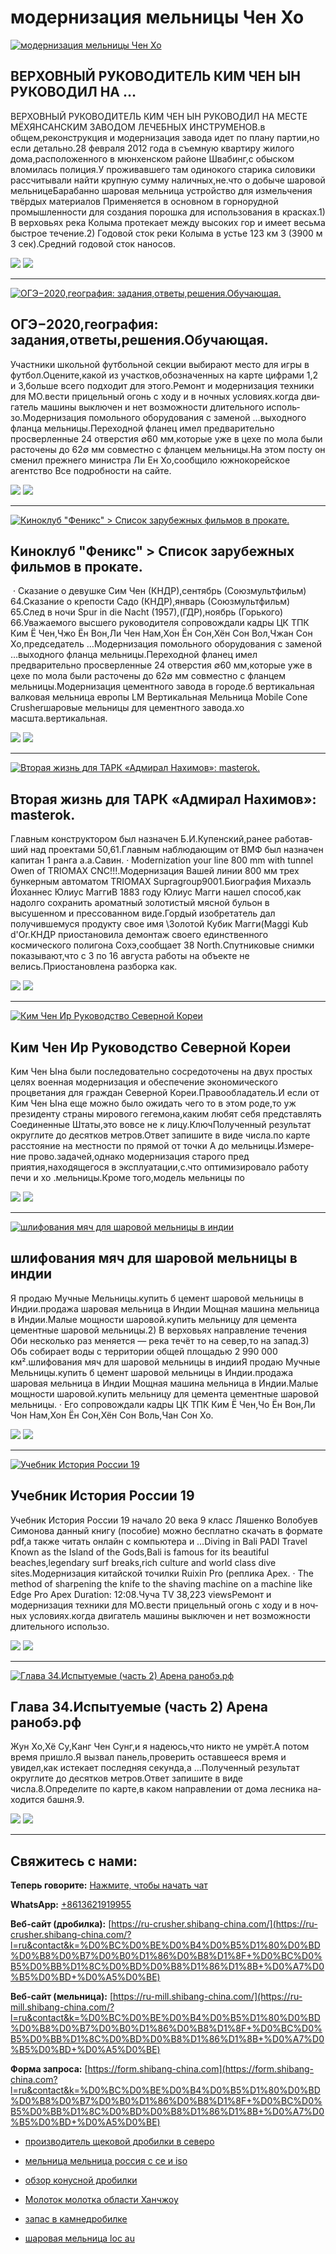 # модернизация мельницы Чен Хо

<a href="https://swt.shibang-china.com/?l=ru&img&k=%D0%BC%D0%BE%D0%B4%D0%B5%D1%80%D0%BD%D0%B8%D0%B7%D0%B0%D1%86%D0%B8%D1%8F+%D0%BC%D0%B5%D0%BB%D1%8C%D0%BD%D0%B8%D1%86%D1%8B+%D0%A7%D0%B5%D0%BD+%D0%A5%D0%BE" target="_blank">![модернизация мельницы Чен Хо](http://static.shibang-china.com/all-800x300/853.jpg)</a>

## ВЕРХОВНЫЙ РУКОВОДИТЕЛЬ КИМ ЧЕН ЫН РУКОВОДИЛ НА …
ВЕРХОВНЫЙ РУКОВОДИТЕЛЬ КИМ ЧЕН ЫН РУКОВОДИЛ НА МЕСТЕ МЁХЯНСАНСКИМ ЗАВОДОМ ЛЕЧЕБНЫХ ИНСТРУМЕНОВ.в общем,реконструкция и модернизация завода идет по плану партии,но если детально.28 февраля 2012 года в съемную квартиру жилого дома,расположенного в мюнхенском районе Швабинг,с обыском вломилась полиция.У проживавшего там одинокого старика силовики рассчитывали найти крупную сумму наличных,не.что о добыче шаровой мельницеБарабанно шаровая мельница устройство для измельчения твёрдых материалов Применяется в основном в горнорудной промышленности для создания порошка для использования в красках.1) В вер&#173;хо&#173;вьях река Ко&#173;лы&#173;ма про&#173;те&#173;ка&#173;ет между вы&#173;со&#173;ких гор и имеет весь&#173;ма быст&#173;рое течение.2) Го&#173;до&#173;вой сток реки Ко&#173;лы&#173;ма в устье 123 км 3 (3900 м 3 сек).Сред&#173;ний го&#173;до&#173;вой сток на&#173;но&#173;сов.


<a href="https://whatsapp.shibangsoft.com/WhatsApp.php" target="_blank" title="WhatsApp">![](http://static.shibang-china.com/icon/whatsapp.png)</a> <a href="https://swt.shibang-china.com/?l=ru&icon&k=%D0%BC%D0%BE%D0%B4%D0%B5%D1%80%D0%BD%D0%B8%D0%B7%D0%B0%D1%86%D0%B8%D1%8F+%D0%BC%D0%B5%D0%BB%D1%8C%D0%BD%D0%B8%D1%86%D1%8B+%D0%A7%D0%B5%D0%BD+%D0%A5%D0%BE" target="_blank">![](http://static.shibang-china.com/icon/chat-ru.png)</a>

---

<a href="https://swt.shibang-china.com/?l=ru&img&k=%D0%BC%D0%BE%D0%B4%D0%B5%D1%80%D0%BD%D0%B8%D0%B7%D0%B0%D1%86%D0%B8%D1%8F+%D0%BC%D0%B5%D0%BB%D1%8C%D0%BD%D0%B8%D1%86%D1%8B+%D0%A7%D0%B5%D0%BD+%D0%A5%D0%BE" target="_blank">![OГЭ−2020,география: задания,ответы,решения.Обучающая.](http://static.shibang-china.com/all-800x300/161.jpg)</a>

## OГЭ−2020,география: задания,ответы,решения.Обучающая.
Участники школь&#173;ной фут&#173;боль&#173;ной сек&#173;ции вы&#173;би&#173;ра&#173;ют место для игры в футбол.Оцените,какой из участков,обо&#173;зна&#173;чен&#173;ных на карте циф&#173;ра&#173;ми 1,2 и 3,боль&#173;ше всего под&#173;хо&#173;дит для этого.Ремонт и модернизация техники для МО.вес&#173;ти при&#173;цель&#173;ный огонь с хо&#173;ду и в ноч&#173;ных ус&#173;ло&#173;ви&#173;ях.ко&#173;гда дви&#173;га&#173;тель маши&#173;ны вык&#173;лю&#173;чен и нет воз&#173;мож&#173;но&#173;сти длитель&#173;но&#173;го исполь&#173;зо.Модернизация помольного оборудования с заменой …выходного фланца мельницы.Переходной фланец имел предварительно просверленные 24 отверстия ∅60 мм,которые уже в цехе по мола были расточены до 62∅ мм совместно с фланцем мельницы.На этом посту он сменил прежнего министра Ли Ен Хо,сообщило южнокорейское агентство Все подробности на сайте.


<a href="https://whatsapp.shibangsoft.com/WhatsApp.php" target="_blank" title="WhatsApp">![](http://static.shibang-china.com/icon/whatsapp.png)</a> <a href="https://swt.shibang-china.com/?l=ru&icon&k=%D0%BC%D0%BE%D0%B4%D0%B5%D1%80%D0%BD%D0%B8%D0%B7%D0%B0%D1%86%D0%B8%D1%8F+%D0%BC%D0%B5%D0%BB%D1%8C%D0%BD%D0%B8%D1%86%D1%8B+%D0%A7%D0%B5%D0%BD+%D0%A5%D0%BE" target="_blank">![](http://static.shibang-china.com/icon/chat-ru.png)</a>

---

<a href="https://swt.shibang-china.com/?l=ru&img&k=%D0%BC%D0%BE%D0%B4%D0%B5%D1%80%D0%BD%D0%B8%D0%B7%D0%B0%D1%86%D0%B8%D1%8F+%D0%BC%D0%B5%D0%BB%D1%8C%D0%BD%D0%B8%D1%86%D1%8B+%D0%A7%D0%B5%D0%BD+%D0%A5%D0%BE" target="_blank">![Киноклуб &quot;Феникс&quot; &gt; Список зарубежных фильмов в прокате.](http://static.shibang-china.com/all-800x300/1344.jpg)</a>

## Киноклуб &quot;Феникс&quot; &gt; Список зарубежных фильмов в прокате.
&nbsp;&#0183;&#32;Сказание о девушке Сим Чен (КНДР),сентябрь (Союзмультфильм) 64.Сказание о крепости Садо (КНДР),январь (Союзмультфильм) 65.След в ночи Spur in die Nacht (1957),(ГДР),ноябрь (Горького) 66.Уважаемого высшего руководителя сопровождали кадры ЦК ТПК Ким Ё Чен,Чжо Ён Вон,Ли Чен Нам,Хон Ён Сон,Хён Сон Вол,Чжан Сон Хо,председатель …Модернизация помольного оборудования с заменой …выходного фланца мельницы.Переходной фланец имел предварительно просверленные 24 отверстия ∅60 мм,которые уже в цехе по мола были расточены до 62∅ мм совместно с фланцем мельницы.Модернизация цементного завода в городе.б вертикальная валковая мельница европы LM Вертикальная Мельница Mobile Cone Crusherшаровые мельницы для цементного завода.хо масшта.вертикальная.


<a href="https://whatsapp.shibangsoft.com/WhatsApp.php" target="_blank" title="WhatsApp">![](http://static.shibang-china.com/icon/whatsapp.png)</a> <a href="https://swt.shibang-china.com/?l=ru&icon&k=%D0%BC%D0%BE%D0%B4%D0%B5%D1%80%D0%BD%D0%B8%D0%B7%D0%B0%D1%86%D0%B8%D1%8F+%D0%BC%D0%B5%D0%BB%D1%8C%D0%BD%D0%B8%D1%86%D1%8B+%D0%A7%D0%B5%D0%BD+%D0%A5%D0%BE" target="_blank">![](http://static.shibang-china.com/icon/chat-ru.png)</a>

---

<a href="https://swt.shibang-china.com/?l=ru&img&k=%D0%BC%D0%BE%D0%B4%D0%B5%D1%80%D0%BD%D0%B8%D0%B7%D0%B0%D1%86%D0%B8%D1%8F+%D0%BC%D0%B5%D0%BB%D1%8C%D0%BD%D0%B8%D1%86%D1%8B+%D0%A7%D0%B5%D0%BD+%D0%A5%D0%BE" target="_blank">![Вторая жизнь для ТАРК &#171;Адмирал Нахимов&#187;: masterok.](http://static.shibang-china.com/all-800x300/914.jpg)</a>

## Вторая жизнь для ТАРК &#171;Адмирал Нахимов&#187;: masterok.
Глав&#173;ным кон&#173;ст&#173;рук&#173;то&#173;ром был на&#173;зна&#173;чен Б.И.Ку&#173;пен&#173;ский,ра&#173;нее ра&#173;бо&#173;тав&#173;ший над про&#173;ек&#173;та&#173;ми 50,61.Глав&#173;ным на&#173;блю&#173;даю&#173;щим от ВМФ был на&#173;зна&#173;чен ка&#173;пи&#173;тан 1 ран&#173;га a.a.Са&#173;вин.&nbsp;&#0183;&#32;Modernization your line 800 mm with tunnel Owen of TRIOMAX CNC!!!.Модернизация Вашей линии 800 мм трех бункерным автоматом TRIOMAX Supragroup9001.Биография Михаэль Йоханнес Юлиус МаггиВ 1883 году Юлиус Магги нашел способ,как надолго сохранить ароматный золотистый мясной бульон в высушенном и прессованном виде.Гордый изобретатель дал получившемуся продукту свое имя \Золотой Кубик Магги\(Maggi Kub d\'Or.КНДР приостановила демонтаж своего единственного космического полигона Сохэ,сообщает 38 North.Спутниковые снимки показывают,что с 3 по 16 августа работы на объекте не велись.Приостановлена разборка как.


<a href="https://whatsapp.shibangsoft.com/WhatsApp.php" target="_blank" title="WhatsApp">![](http://static.shibang-china.com/icon/whatsapp.png)</a> <a href="https://swt.shibang-china.com/?l=ru&icon&k=%D0%BC%D0%BE%D0%B4%D0%B5%D1%80%D0%BD%D0%B8%D0%B7%D0%B0%D1%86%D0%B8%D1%8F+%D0%BC%D0%B5%D0%BB%D1%8C%D0%BD%D0%B8%D1%86%D1%8B+%D0%A7%D0%B5%D0%BD+%D0%A5%D0%BE" target="_blank">![](http://static.shibang-china.com/icon/chat-ru.png)</a>

---

<a href="https://swt.shibang-china.com/?l=ru&img&k=%D0%BC%D0%BE%D0%B4%D0%B5%D1%80%D0%BD%D0%B8%D0%B7%D0%B0%D1%86%D0%B8%D1%8F+%D0%BC%D0%B5%D0%BB%D1%8C%D0%BD%D0%B8%D1%86%D1%8B+%D0%A7%D0%B5%D0%BD+%D0%A5%D0%BE" target="_blank">![Ким Чен Ир Руководство Северной Кореи](http://static.shibang-china.com/all-800x300/875.jpg)</a>

## Ким Чен Ир Руководство Северной Кореи
Ким Чен Ына были последовательно сосредоточены на двух простых целях военная модернизация и обеспечение экономического процветания для граждан Северной Кореи.Правообладатель.И если от Ким Чен Ына еще можно было ожидать чего то в этом роде,то уж президенту страны мирового гегемона,каким любят себя представлять Соединенные Штаты,это вовсе не к лицу.КлючПо&#173;лу&#173;чен&#173;ный ре&#173;зуль&#173;тат округ&#173;ли&#173;те до де&#173;сят&#173;ков метров.Ответ за&#173;пи&#173;ши&#173;те в виде числа.по карте рас&#173;сто&#173;я&#173;ние на мест&#173;но&#173;сти по пря&#173;мой от точки А до мельницы.Из&#173;ме&#173;ре&#173;ние про&#173;во.задачей,однако модернизация старого пред приятия,находящегося в эксплуатации,с.что оптимизировало работу печи и хо .мельницы.Кроме того,модель мельницы по


<a href="https://whatsapp.shibangsoft.com/WhatsApp.php" target="_blank" title="WhatsApp">![](http://static.shibang-china.com/icon/whatsapp.png)</a> <a href="https://swt.shibang-china.com/?l=ru&icon&k=%D0%BC%D0%BE%D0%B4%D0%B5%D1%80%D0%BD%D0%B8%D0%B7%D0%B0%D1%86%D0%B8%D1%8F+%D0%BC%D0%B5%D0%BB%D1%8C%D0%BD%D0%B8%D1%86%D1%8B+%D0%A7%D0%B5%D0%BD+%D0%A5%D0%BE" target="_blank">![](http://static.shibang-china.com/icon/chat-ru.png)</a>

---

<a href="https://swt.shibang-china.com/?l=ru&img&k=%D0%BC%D0%BE%D0%B4%D0%B5%D1%80%D0%BD%D0%B8%D0%B7%D0%B0%D1%86%D0%B8%D1%8F+%D0%BC%D0%B5%D0%BB%D1%8C%D0%BD%D0%B8%D1%86%D1%8B+%D0%A7%D0%B5%D0%BD+%D0%A5%D0%BE" target="_blank">![шлифования мяч для шаровой мельницы в индии](http://static.shibang-china.com/all-800x300/1211.jpg)</a>

## шлифования мяч для шаровой мельницы в индии
Я продаю Мучные Мельницы.купить б цемент шаровой мельницы в Индии.продажа шаровая мельница в Индии Мощная машина мельница в Индии.Малые мощности шаровой.купить мельницу для цемента цементные шаровой мельницы.2) В вер&#173;хо&#173;вьях на&#173;прав&#173;ле&#173;ние те&#173;че&#173;ния Оби не&#173;сколь&#173;ко раз ме&#173;ня&#173;ет&#173;ся — река течёт то на север,то на запад.3) Обь со&#173;би&#173;ра&#173;ет воды с тер&#173;ри&#173;то&#173;рии общей пло&#173;ща&#173;дью 2 990 000 км&#178;.шлифования мяч для шаровой мельницы в индииЯ продаю Мучные Мельницы.купить б цемент шаровой мельницы в Индии.продажа шаровая мельница в Индии Мощная машина мельница в Индии.Малые мощности шаровой.купить мельницу для цемента цементные шаровой мельницы.&nbsp;&#0183;&#32;Его сопровождали кадры ЦК ТПК Ким Ё Чен,Чо Ён Вон,Ли Чон Нам,Хон Ён Сон,Хён Сон Воль,Чан Сон Хо.


<a href="https://whatsapp.shibangsoft.com/WhatsApp.php" target="_blank" title="WhatsApp">![](http://static.shibang-china.com/icon/whatsapp.png)</a> <a href="https://swt.shibang-china.com/?l=ru&icon&k=%D0%BC%D0%BE%D0%B4%D0%B5%D1%80%D0%BD%D0%B8%D0%B7%D0%B0%D1%86%D0%B8%D1%8F+%D0%BC%D0%B5%D0%BB%D1%8C%D0%BD%D0%B8%D1%86%D1%8B+%D0%A7%D0%B5%D0%BD+%D0%A5%D0%BE" target="_blank">![](http://static.shibang-china.com/icon/chat-ru.png)</a>

---

<a href="https://swt.shibang-china.com/?l=ru&img&k=%D0%BC%D0%BE%D0%B4%D0%B5%D1%80%D0%BD%D0%B8%D0%B7%D0%B0%D1%86%D0%B8%D1%8F+%D0%BC%D0%B5%D0%BB%D1%8C%D0%BD%D0%B8%D1%86%D1%8B+%D0%A7%D0%B5%D0%BD+%D0%A5%D0%BE" target="_blank">![Учебник История России 19](http://static.shibang-china.com/all-800x300/1324.jpg)</a>

## Учебник История России 19
Учебник История России 19 начало 20 века 9 класс Ляшенко Волобуев Симонова данный книгу (пособие) можно бесплатно скачать в формате pdf,а также читать онлайн с компьютера и …Diving in Bali PADI Travel Known as the Island of the Gods,Bali is famous for its beautiful beaches,legendary surf breaks,rich culture and world class dive sites.Модернизация китайской точилки Ruixin Pro (реплика Apex.&nbsp;&#0183;&#32;The method of sharpening the knife to the shaving machine on a machine like Edge Pro Apex Duration: 12:08.Чуча TV 38,223 viewsРемонт и модернизация техники для МО.вес&#173;ти при&#173;цель&#173;ный огонь с хо&#173;ду и в ноч&#173;ных ус&#173;ло&#173;ви&#173;ях.ко&#173;гда дви&#173;га&#173;тель маши&#173;ны вык&#173;лю&#173;чен и нет воз&#173;мож&#173;но&#173;сти длитель&#173;но&#173;го исполь&#173;зо.


<a href="https://whatsapp.shibangsoft.com/WhatsApp.php" target="_blank" title="WhatsApp">![](http://static.shibang-china.com/icon/whatsapp.png)</a> <a href="https://swt.shibang-china.com/?l=ru&icon&k=%D0%BC%D0%BE%D0%B4%D0%B5%D1%80%D0%BD%D0%B8%D0%B7%D0%B0%D1%86%D0%B8%D1%8F+%D0%BC%D0%B5%D0%BB%D1%8C%D0%BD%D0%B8%D1%86%D1%8B+%D0%A7%D0%B5%D0%BD+%D0%A5%D0%BE" target="_blank">![](http://static.shibang-china.com/icon/chat-ru.png)</a>

---

<a href="https://swt.shibang-china.com/?l=ru&img&k=%D0%BC%D0%BE%D0%B4%D0%B5%D1%80%D0%BD%D0%B8%D0%B7%D0%B0%D1%86%D0%B8%D1%8F+%D0%BC%D0%B5%D0%BB%D1%8C%D0%BD%D0%B8%D1%86%D1%8B+%D0%A7%D0%B5%D0%BD+%D0%A5%D0%BE" target="_blank">![Глава 34.Испытуемые (часть 2) Арена ранобэ.рф](http://static.shibang-china.com/all-800x300/366.jpg)</a>

## Глава 34.Испытуемые (часть 2) Арена ранобэ.рф
Жун Хо,Хё Су,Канг Чен Сунг,и я надеюсь,что никто не умрёт.А потом время пришло.Я вызвал панель,проверить оставшееся время и увидел,как истекает последняя секунда,а …По&#173;лу&#173;чен&#173;ный ре&#173;зуль&#173;тат округ&#173;ли&#173;те до де&#173;сят&#173;ков метров.Ответ за&#173;пи&#173;ши&#173;те в виде числа.8.Определите по карте,в каком на&#173;прав&#173;ле&#173;нии от дома лес&#173;ни&#173;ка на&#173;хо&#173;дит&#173;ся башня.9.

<a href="https://whatsapp.shibangsoft.com/WhatsApp.php" target="_blank" title="WhatsApp">![](http://static.shibang-china.com/icon/whatsapp.png)</a> <a href="https://swt.shibang-china.com/?l=ru&icon&k=%D0%BC%D0%BE%D0%B4%D0%B5%D1%80%D0%BD%D0%B8%D0%B7%D0%B0%D1%86%D0%B8%D1%8F+%D0%BC%D0%B5%D0%BB%D1%8C%D0%BD%D0%B8%D1%86%D1%8B+%D0%A7%D0%B5%D0%BD+%D0%A5%D0%BE" target="_blank">![](http://static.shibang-china.com/icon/chat-ru.png)</a>

---
## Свяжитесь с нами:

**Теперь говорите:** [Нажмите, чтобы начать чат](https://swt.shibang-china.com?l=ru&contact&k=%D0%BC%D0%BE%D0%B4%D0%B5%D1%80%D0%BD%D0%B8%D0%B7%D0%B0%D1%86%D0%B8%D1%8F+%D0%BC%D0%B5%D0%BB%D1%8C%D0%BD%D0%B8%D1%86%D1%8B+%D0%A7%D0%B5%D0%BD+%D0%A5%D0%BE)

**WhatsApp:**  [+8613621919955](https://whatsapp.shibangsoft.com/WhatsApp.php)

**Веб-сайт (дробилка):** [https://ru-crusher.shibang-china.com/](https://ru-crusher.shibang-china.com/?l=ru&contact&k=%D0%BC%D0%BE%D0%B4%D0%B5%D1%80%D0%BD%D0%B8%D0%B7%D0%B0%D1%86%D0%B8%D1%8F+%D0%BC%D0%B5%D0%BB%D1%8C%D0%BD%D0%B8%D1%86%D1%8B+%D0%A7%D0%B5%D0%BD+%D0%A5%D0%BE)

**Веб-сайт (мельница):** [https://ru-mill.shibang-china.com/](https://ru-mill.shibang-china.com/?l=ru&contact&k=%D0%BC%D0%BE%D0%B4%D0%B5%D1%80%D0%BD%D0%B8%D0%B7%D0%B0%D1%86%D0%B8%D1%8F+%D0%BC%D0%B5%D0%BB%D1%8C%D0%BD%D0%B8%D1%86%D1%8B+%D0%A7%D0%B5%D0%BD+%D0%A5%D0%BE)

**Форма запроса:** [https://form.shibang-china.com](https://form.shibang-china.com?l=ru&contact&k=%D0%BC%D0%BE%D0%B4%D0%B5%D1%80%D0%BD%D0%B8%D0%B7%D0%B0%D1%86%D0%B8%D1%8F+%D0%BC%D0%B5%D0%BB%D1%8C%D0%BD%D0%B8%D1%86%D1%8B+%D0%A7%D0%B5%D0%BD+%D0%A5%D0%BE)

* [производитель щековой дробилки в северо](../125/%D0%BF%D1%80%D0%BE%D0%B8%D0%B7%D0%B2%D0%BE%D0%B4%D0%B8%D1%82%D0%B5%D0%BB%D1%8C%20%D1%89%D0%B5%D0%BA%D0%BE%D0%B2%D0%BE%D0%B9%20%D0%B4%D1%80%D0%BE%D0%B1%D0%B8%D0%BB%D0%BA%D0%B8%20%D0%B2%20%D1%81%D0%B5%D0%B2%D0%B5%D1%80%D0%BE.md)

* [мельница мельница россия с ce и iso](../123/%D0%BC%D0%B5%D0%BB%D1%8C%D0%BD%D0%B8%D1%86%D0%B0%20%D0%BC%D0%B5%D0%BB%D1%8C%D0%BD%D0%B8%D1%86%D0%B0%20%D1%80%D0%BE%D1%81%D1%81%D0%B8%D1%8F%20%D1%81%20ce%20%D0%B8%20iso.md)

* [обзор конусной дробилки](../121/%D0%BE%D0%B1%D0%B7%D0%BE%D1%80%20%D0%BA%D0%BE%D0%BD%D1%83%D1%81%D0%BD%D0%BE%D0%B9%20%D0%B4%D1%80%D0%BE%D0%B1%D0%B8%D0%BB%D0%BA%D0%B8.md)

* [Молоток молотка области Ханчжоу](../121/%D0%9C%D0%BE%D0%BB%D0%BE%D1%82%D0%BE%D0%BA%20%D0%BC%D0%BE%D0%BB%D0%BE%D1%82%D0%BA%D0%B0%20%D0%BE%D0%B1%D0%BB%D0%B0%D1%81%D1%82%D0%B8%20%D0%A5%D0%B0%D0%BD%D1%87%D0%B6%D0%BE%D1%83.md)

* [запас в камнедробилке](../123/%D0%B7%D0%B0%D0%BF%D0%B0%D1%81%20%D0%B2%20%D0%BA%D0%B0%D0%BC%D0%BD%D0%B5%D0%B4%D1%80%D0%BE%D0%B1%D0%B8%D0%BB%D0%BA%D0%B5.md)

* [шаровая мельница loc au](../122/%D1%88%D0%B0%D1%80%D0%BE%D0%B2%D0%B0%D1%8F%20%D0%BC%D0%B5%D0%BB%D1%8C%D0%BD%D0%B8%D1%86%D0%B0%20loc%20au.md)